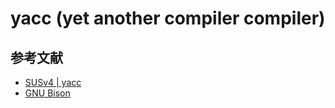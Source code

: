 # yacc (yet another compiler compiler)

## 参考文献

* [SUSv4 | yacc](http://pubs.opengroup.org/onlinepubs/9699919799/utilities/yacc.html)
* [GNU Bison](http://www.gnu.org/software/bison/manual/)
